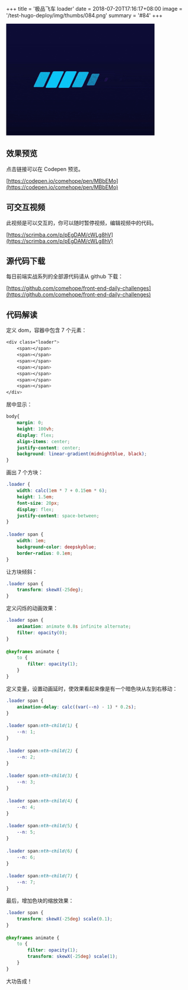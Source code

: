 +++
title = '极品飞车 loader'
date = 2018-07-20T17:16:17+08:00
image = '/test-hugo-deploy/img/thumbs/084.png'
summary = '#84'
+++

![](./work.gif)

## 效果预览

点击链接可以在 Codepen 预览。

[https://codepen.io/comehope/pen/MBbEMo](https://codepen.io/comehope/pen/MBbEMo)

## 可交互视频

此视频是可以交互的，你可以随时暂停视频，编辑视频中的代码。

[https://scrimba.com/p/pEgDAM/cWLg8hV](https://scrimba.com/p/pEgDAM/cWLg8hV)

## 源代码下载

每日前端实战系列的全部源代码请从 github 下载：

[https://github.com/comehope/front-end-daily-challenges](https://github.com/comehope/front-end-daily-challenges)

## 代码解读

定义 dom，容器中包含 7 个元素：
```css
<div class="loader">
    <span></span>
    <span></span>
    <span></span>
    <span></span>
    <span></span>
    <span></span>
    <span></span>
</div>
```

居中显示：
```css
body{
    margin: 0;
    height: 100vh;
    display: flex;
    align-items: center;
    justify-content: center;
    background: linear-gradient(midnightblue, black);
}
```

画出 7 个方块：
```css
.loader {
    width: calc(1em * 7 + 0.15em * 6);
    height: 1.5em;
    font-size: 20px;
    display: flex;
    justify-content: space-between;
}

.loader span {
    width: 1em;
    background-color: deepskyblue;
    border-radius: 0.1em;
}
```

让方块倾斜：
```css
.loader span {
    transform: skewX(-25deg);
}
```

定义闪烁的动画效果：
```css
.loader span {
    animation: animate 0.8s infinite alternate;
    filter: opacity(0);
}

@keyframes animate {
    to {
        filter: opacity(1);
    }
}
```

定义变量，设置动画延时，使效果看起来像是有一个暗色块从左到右移动：
```css
.loader span {
    animation-delay: calc((var(--n) - 1) * 0.2s);
}

.loader span:nth-child(1) {
    --n: 1;
}

.loader span:nth-child(2) {
    --n: 2;
}

.loader span:nth-child(3) {
    --n: 3;
}

.loader span:nth-child(4) {
	--n: 4;
}

.loader span:nth-child(5) {
	--n: 5;
}

.loader span:nth-child(6) {
	--n: 6;
}

.loader span:nth-child(7) {
	--n: 7;
}
```

最后，增加色块的缩放效果：
```css
.loader span {
    transform: skewX(-25deg) scale(0.1);
}

@keyframes animate {
    to {
        filter: opacity(1);
        transform: skewX(-25deg) scale(1);
    }
}
```

大功告成！
